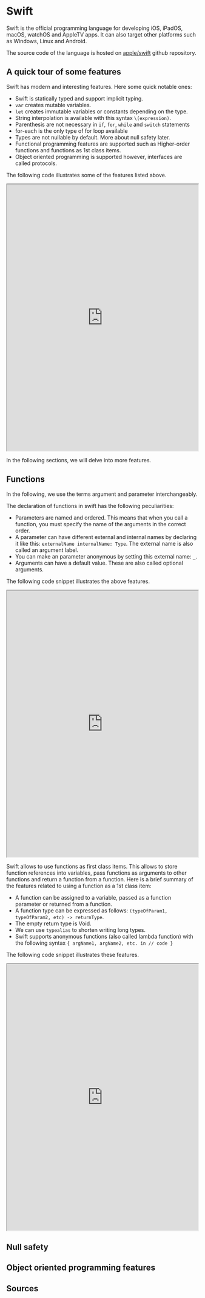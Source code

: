 # Swift

Swift is the official programming language for developing iOS, iPadOS, macOS, watchOS and AppleTV apps. It can also target other platforms such as Windows, Linux and Android.

The source code of the language is hosted on [apple/swift](https://github.com/apple/swift) github repository.

## A quick tour of some features

Swift has modern and interesting features. Here some quick notable ones:

- Swift is statically typed and support implicit typing.
- `var` creates mutable variables.
- `let` creates immutable variables or constants depending on the type.
- String interpolation is available with this syntax `\(expression)`.
- Parenthesis are not necessary in `if`, `for`, `while` and `switch` statements
- for-each is the only type of for loop available
- Types are not nullable by default. More about null safety later.
- Functional programming features are supported such as Higher-order functions and functions as 1st class items.
- Object oriented programming is supported however, interfaces are called protocols.

The following code illustrates some of the features listed above.

<iframe width='100%' height="700px" src="https://www.jdoodle.com/embed/v0/3tZJ"></iframe>

In the following sections, we will delve into more features.

## Functions

In the following, we use the terms argument and parameter interchangeably.

The declaration of functions in swift has the following peculiarities:

- Parameters are named and ordered. This means that when you call a function, you must specify the name of the arguments in the correct order.
- A parameter can have different external and internal names by declaring it like this: `externalName internalName: Type`. The external name is also called an argument label.
- You can make an parameter anonymous by setting this external name: `_`.
- Arguments can have a default value. These are also called optional arguments.

The following code snippet illustrates the above features.

<iframe width='100%' height="700px" src="https://www.jdoodle.com/embed/v0/3v1n"></iframe>

Swift allows to use functions as first class items. This allows to store function references into variables, pass functions as arguments to other functions and return a function from a function. Here is a brief summary of the features related to using a function as a 1st class item:

- A function can be assigned to a variable, passed as a function parameter or returned from a function.
- A function type can be expressed as follows: `(typeOfParam1, typeOfParam2, etc) -> returnType`.
- The empty return type is Void.
- We can use `typealias` to shorten writing long types.
- Swift supports anonymous functions (also called lambda function) with the following syntax `{ argName1, argName2, etc. in // code }`

The following code snippet illustrates these features.

<iframe width='100%' height="700px" src="https://www.jdoodle.com/embed/v0/3v1y"></iframe>

## Null safety

## Object oriented programming features

## Sources
